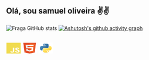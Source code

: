 

## Olá, sou samuel oliveira ✌️✌️

![Fraga GitHub stats](https://github-readme-stats.vercel.app/api?username=samsaxmusic&show_icons=true&theme=dracula&count_private=true)
[![Ashutosh's github activity graph](https://github-readme-activity-graph.cyclic.app/graph?username=samsaxmusic&bg_color=0d0d0d&color=15f005&line=0ce208&point=fcfcfc&area=true&hide_border=true)](https://github.com/ashutosh00710/github-readme-activity-graph)

<div style="display: inline_block"><br>
  <img align="center" alt="Rafa-Js" height="30" width="40" src="https://raw.githubusercontent.com/devicons/devicon/master/icons/javascript/javascript-plain.svg">
  
  
  <img align="center" alt="Rafa-HTML" height="30" width="40" src="https://raw.githubusercontent.com/devicons/devicon/master/icons/html5/html5-original.svg">
  
  <img align="center" alt="Rafa-Python" height="30" width="40" src="https://raw.githubusercontent.com/devicons/devicon/master/icons/python/python-original.svg">
  
  
</div>
  
  
